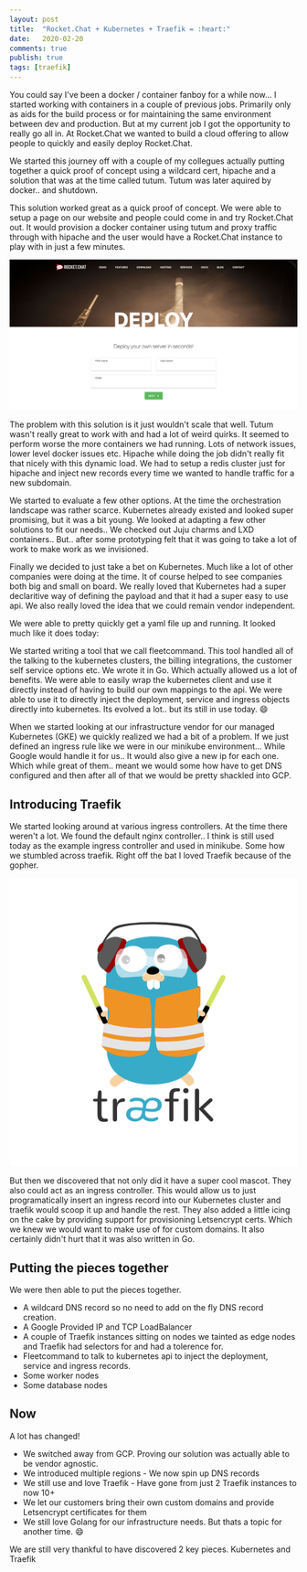 ```yaml
---
layout: post
title:  "Rocket.Chat + Kubernetes + Traefik = :heart:"
date:   2020-02-20
comments: true
publish: true
tags: [traefik]
---
```


You could say I've been a docker / container fanboy for a while now...  I started working with containers in a couple of previous jobs. Primarily only as aids for the build process or for maintaining the same environment between dev and production. But at my current job I got the opportunity to really go all in. At Rocket.Chat we wanted to build a cloud offering to allow people to quickly and easily deploy Rocket.Chat.

<!--excerpt-->

We started this journey off with a couple of my collegues actually putting together a quick proof of concept using a wildcard cert, hipache and a solution that was at the time called tutum.  Tutum was later aquired by docker.. and shutdown.

This solution worked great as a quick proof of concept.  We were able to setup a page on our website and people could come in and try Rocket.Chat out. It would provision a docker container using tutum and proxy traffic through with hipache and the user would have a Rocket.Chat instance to play with in just a few minutes.

![screenshot](/images/2020-02-20/deploy.png)

The problem with this solution is it just wouldn't scale that well. Tutum wasn't really great to work with and had a lot of weird quirks. It seemed to perform worse the more containers we had running.  Lots of network issues, lower level docker issues etc.  Hipache while doing the job didn't really fit that nicely with this dynamic load.  We had to setup a redis cluster just for hipache and inject new records every time we wanted to handle traffic for a new subdomain.

We started to evaluate a few other options.  At the time the orchestration landscape was rather scarce. Kubernetes already existed and looked super promising, but it was a bit young.  We looked at adapting a few other solutions to fit our needs.. We checked out Juju charms and LXD containers.. But.. after some prototyping felt that it was going to take a lot of work to make work as we invisioned.

Finally we decided to just take a bet on Kubernetes. Much like a lot of other companies were doing at the time.  It of course helped to see companies both big and small on board.  We really loved that Kubernetes had a super declaritive way of defining the payload and that it had a super easy to use api. We also really loved the idea that we could remain vendor independent.

We were able to pretty quickly get a yaml file up and running.  It looked much like it does today:

<script src="https://gist.github.com/geekgonecrazy/02aacfbf1853b7689832343c5971823d.js"></script>

We started writing a tool that we call fleetcommand.  This tool handled all of the talking to the kubernetes clusters, the billing integrations, the customer self service options etc.  We wrote it in Go. Which actually allowed us a lot of benefits.  We were able to easily wrap the kubernetes client and use it directly instead of having to build our own mappings to the api. We were able to use it to directly inject the deployment, service and ingress objects directly into kubernetes.  Its evolved a lot.. but its still in use today. :smile:

When we started looking at our infrastructure vendor for our managed Kubernetes (GKE) we quickly realized we had a bit of a problem. If we just defined an ingress rule like we were in our minikube environment... While Google would handle it for us.. It would also give a new ip for each one. Which while great of them.. meant we would some how have to get DNS configured and then after all of that we would be pretty shackled into GCP.

## Introducing Traefik

We started looking around at various ingress controllers. At the time there weren't a lot. We found the default nginx controller.. I think is still used today as the example ingress controller and used in minikube.  Some how we stumbled across traefik.  Right off the bat I loved Traefik because of the gopher. 

![traefik mascot](https://github.com/containous/traefik/raw/master/docs/content/assets/img/traefik.logo.png)

But then we discovered that not only did it have a super cool mascot.  They also could act as an ingress controller. This would allow us to just programatically insert an ingress record into our Kubernetes cluster and traefik would scoop it up and handle the rest.  They also added a little icing on the cake by providing support for provisioning Letsencrypt certs.  Which we knew we would want to make use of for custom domains.  It also certainly didn't hurt that it was also written in Go.  

## Putting the pieces together

We were then able to put the pieces together. 

* A wildcard DNS record so no need to add on the fly DNS record creation.
* A Google Provided IP and TCP LoadBalancer
* A couple of Traefik instances sitting on nodes we tainted as edge nodes and Traefik had selectors for and had a tolerence for.
* Fleetcommand to talk to kubernetes api to inject the deployment, service and ingress records.
* Some worker nodes
* Some database nodes

## Now

A lot has changed! 
* We switched away from GCP. Proving our solution was actually able to be vendor agnostic.
* We introduced multiple regions - We now spin up DNS records
* We still use and love Traefik - Have gone from just 2 Traefik instances to now 10+
* We let our customers bring their own custom domains and provide Letsencrypt certificates for them
* We still love Golang for our infrastructure needs.  But thats a topic for another time. :smile:

We are still very thankful to have discovered 2 key pieces. Kubernetes and Traefik
